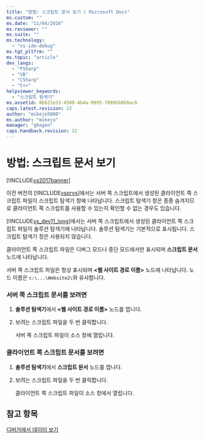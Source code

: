 ```yaml
---
title: "방법: 스크립트 문서 보기 | Microsoft Docs"
ms.custom: ""
ms.date: "11/04/2016"
ms.reviewer: ""
ms.suite: ""
ms.technology: 
  - "vs-ide-debug"
ms.tgt_pltfrm: ""
ms.topic: "article"
dev_langs: 
  - "FSharp"
  - "VB"
  - "CSharp"
  - "C++"
helpviewer_keywords: 
  - "스크립트 탐색기"
ms.assetid: 8b621e53-4508-4b4a-9995-70995b0b9ac8
caps.latest.revision: 22
author: "mikejo5000"
ms.author: "mikejo"
manager: "ghogen"
caps.handback.revision: 22
---
```

# 방법: 스크립트 문서 보기
[!INCLUDE[vs2017banner](../code-quality/includes/vs2017banner.md)]

이전 버전의 [!INCLUDE[vsprvs](../code-quality/includes/vsprvs_md.md)]에서는 서버 쪽 스크립트에서 생성된 클라이언트 쪽 스크립트 파일이 스크립트 탐색기 창에 나타납니다.  스크립트 탐색기 창은 종종 숨겨지므로 클라이언트 쪽 스크립트를 사용할 수 있는지 확인할 수 없는 경우도 있습니다.  
  
 [!INCLUDE[vs_dev11_long](../data-tools/includes/vs_dev11_long_md.md)]에서는 서버 쪽 스크립트에서 생성된 클라이언트 쪽 스크립트 파일이 솔루션 탐색기에 나타납니다. 솔루션 탐색기는 기본적으로 표시됩니다.  스크립트 탐색기 창은 사용되지 않습니다.  
  
 클라이언트 쪽 스크립트 파일은 디버그 모드나 중단 모드에서만 표시되며  **스크립트 문서** 노드에 나타납니다.  
  
 서버 쪽 스크립트 파일은 항상 표시되며  **\<웹 사이트 경로 이름\>** 노드에 나타납니다.  노드 이름은 `c:\...\Website2\`와 유사합니다.  
  
### 서버 쪽 스크립트 문서를 보려면  
  
1.  **솔루션 탐색기**에서 **\<웹 사이트 경로 이름\>** 노드를 엽니다.  
  
2.  보려는 스크립트 파일을 두 번 클릭합니다.  
  
     서버 쪽 스크립트 파일이 소스 창에 열립니다.  
  
### 클라이언트 쪽 스크립트 문서를 보려면  
  
1.  **솔루션 탐색기**에서 **스크립트 문서** 노드를 엽니다.  
  
2.  보려는 스크립트 파일을 두 번 클릭합니다.  
  
     클라이언트 쪽 스크립트 파일이 소스 창에서 열립니다.  
  
## 참고 항목  
 [디버거에서 데이터 보기](../debugger/viewing-data-in-the-debugger.md)